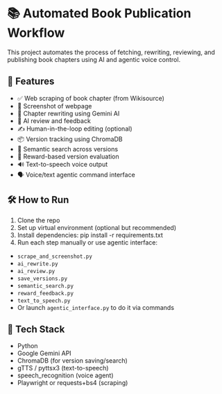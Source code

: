 # 📚 Automated Book Publication Workflow

This project automates the process of fetching, rewriting, reviewing, and publishing book chapters using AI and agentic voice control.

## 🚀 Features

- ✅ Web scraping of book chapter (from Wikisource)
- 📸 Screenshot of webpage
- 🤖 Chapter rewriting using Gemini AI
- 🧠 AI review and feedback
- ✍️ Human-in-the-loop editing (optional)
- 📦 Version tracking using ChromaDB
- 🔎 Semantic search across versions
- 🧠 Reward-based version evaluation
- 🔊 Text-to-speech voice output
- 🗣️ Voice/text agentic command interface

## 🛠️ How to Run

1. Clone the repo
2. Set up virtual environment (optional but recommended)
3. Install dependencies: pip install -r requirements.txt
4. Run each step manually or use agentic interface:
- `scrape_and_screenshot.py`
- `ai_rewrite.py`
- `ai_review.py`
- `save_versions.py`
- `semantic_search.py`
- `reward_feedback.py`
- `text_to_speech.py`
- Or launch `agentic_interface.py` to do it via commands

## 🧠 Tech Stack

- Python
- Google Gemini API
- ChromaDB (for version saving/search)
- gTTS / pyttsx3 (text-to-speech)
- speech_recognition (voice agent)
- Playwright or requests+bs4 (scraping)